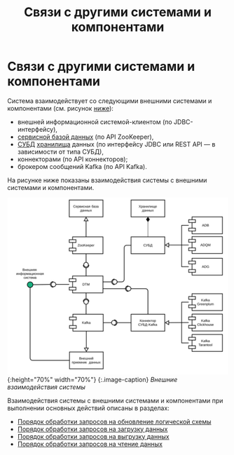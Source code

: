 ﻿---
layout: default
title: Связи с другими системами и компонентами
nav_order: 3
parent: Обзор понятий, компонентов и связей
has_children: true
has_toc: false
---

# Связи с другими системами и компонентами

Система взаимодействует со следующими внешними системами и компонентами (см. рисунок [ниже](#img_interactions)):
*   внешней информационной системой-клиентом (по JDBC-интерфейсу),
*   [сервисной базой данных](../Основные_понятия/Сервисная_база_данных/Сервисная_база_данных.md) 
    (по API ZooKeeper),
*   [СУБД](../../Введение/Поддерживаемые_СУБД_хранилища/Поддерживаемые_СУБД_хранилища.md) 
    [хранилища](../Основные_понятия/Хранилище_данных/Хранилище_данных.md) данных (по интерфейсу JDBC или 
    REST API — в зависимости от типа СУБД),
*   коннекторами (по API коннекторов);
*   брокером сообщений Kafka (по API Kafka).


На рисунке ниже показаны взаимодействия системы с внешними системами и компонентами.

<a id="img_interactions"></a>
![](Связи_с_другими_системами_и_компонентами.svg){:height="70%" width="70%"}
{:.image-caption}
*Внешние взаимодействия системы*


Взаимодействия системы с внешними системами и компонентами при выполнении основных действий описаны 
в разделах:
*   [Порядок обработки запросов на обновление логической схемы](Порядок_обработки_запросов_на_обновление_логической_схемы/Порядок_обработки_запросов_на_обновление_логической_схемы.md)
*   [Порядок обработки запросов на загрузку данных](Порядок_обработки_запросов_на_загрузку_данных/Порядок_обработки_запросов_на_загрузку_данных.md)
*   [Порядок обработки запросов на выгрузку данных](Порядок_обработки_запросов_на_выгрузку_данных/Порядок_обработки_запросов_на_выгрузку_данных.md)
*   [Порядок обработки запросов на чтение данных](Порядок_обработки_запросов_на_чтение_данных/Порядок_обработки_запросов_на_чтение_данных.md)